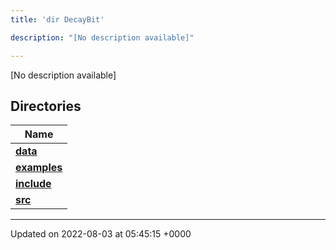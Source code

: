 ```yaml
---
title: 'dir DecayBit'

description: "[No description available]"

---
```







[No description available]

## Directories

| Name           |
| -------------- |
| **[data](/documentation/code/darkbit/files/dir_8fe997977ddeb46c2d5a9c45a7a327f9/#dir-data)**  |
| **[examples](/documentation/code/darkbit/files/dir_f7f1c49d68d0e9e50a92e471faebf0d2/#dir-examples)**  |
| **[include](/documentation/code/darkbit/files/dir_3afb9e2f400de8c7e9b605282e1c5dea/#dir-include)**  |
| **[src](/documentation/code/darkbit/files/dir_6418f39ebee91d99489cd9378d83f0ed/#dir-src)**  |






-------------------------------

Updated on 2022-08-03 at 05:45:15 +0000
